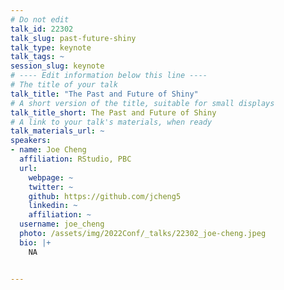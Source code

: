 ```yaml
---
# Do not edit
talk_id: 22302
talk_slug: past-future-shiny
talk_type: keynote
talk_tags: ~
session_slug: keynote
# ---- Edit information below this line ----
# The title of your talk
talk_title: "The Past and Future of Shiny"
# A short version of the title, suitable for small displays
talk_title_short: The Past and Future of Shiny
# A link to your talk's materials, when ready
talk_materials_url: ~
speakers:
- name: Joe Cheng
  affiliation: RStudio, PBC
  url:
    webpage: ~
    twitter: ~
    github: https://github.com/jcheng5
    linkedin: ~
    affiliation: ~
  username: joe_cheng
  photo: /assets/img/2022Conf/_talks/22302_joe-cheng.jpeg
  bio: |+
    NA


---
```


<!-- ABSTRACT ----
Please write abstract below. You may use simple markdown (links, code style, bold, italics)
-->


